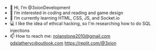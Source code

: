 - 👋 Hi, I’m @3xionDevelopment
- 👀 I’m interested in coding and reading and game design
- 🌱 I’m currently learning HTML, CSS, JS, and Socket.io
- 💻 I like the idea of ethical hacking, so I'm researching how to do SQL injections
- 📫 How to reach me: 
nolanstone2010@gmail.com
gdslatheryc@outlook.com
https://replit.com/@3xion

<!---
3xionDevelopment/3xionDevelopment is a ✨ special ✨ repository because its `README.md` (this file) appears on your GitHub profile.
You can click the Preview link to take a look at your changes.
--->
